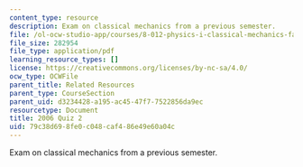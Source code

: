 ```yaml
---
content_type: resource
description: Exam on classical mechanics from a previous semester.
file: /ol-ocw-studio-app/courses/8-012-physics-i-classical-mechanics-fall-2008/79c38d698fe0c048caf486e49e60a04c_quiz3_pract.pdf
file_size: 282954
file_type: application/pdf
learning_resource_types: []
license: https://creativecommons.org/licenses/by-nc-sa/4.0/
ocw_type: OCWFile
parent_title: Related Resources
parent_type: CourseSection
parent_uid: d3234428-a195-ac45-47f7-7522856da9ec
resourcetype: Document
title: 2006 Quiz 2
uid: 79c38d69-8fe0-c048-caf4-86e49e60a04c
---
```

Exam on classical mechanics from a previous semester.